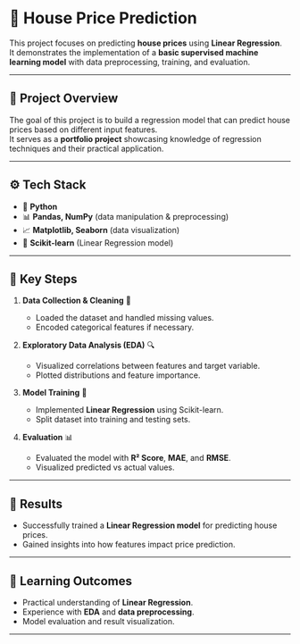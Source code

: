 # 🏡 House Price Prediction

This project focuses on predicting **house prices** using **Linear Regression**.  
It demonstrates the implementation of a **basic supervised machine learning model** with data preprocessing, training, and evaluation.

---

## 📌 Project Overview  
The goal of this project is to build a regression model that can predict house prices based on different input features.  
It serves as a **portfolio project** showcasing knowledge of regression techniques and their practical application.

---

## ⚙️ Tech Stack
- 🐍 **Python**  
- 📊 **Pandas, NumPy** (data manipulation & preprocessing)  
- 📈 **Matplotlib, Seaborn** (data visualization)  
- 🤖 **Scikit-learn** (Linear Regression model)

---

## 🧩 Key Steps
1. **Data Collection & Cleaning** 🧹  
   - Loaded the dataset and handled missing values.  
   - Encoded categorical features if necessary.  

2. **Exploratory Data Analysis (EDA)** 🔍  
   - Visualized correlations between features and target variable.  
   - Plotted distributions and feature importance.  

3. **Model Training** 🤖  
   - Implemented **Linear Regression** using Scikit-learn.  
   - Split dataset into training and testing sets.  

4. **Evaluation** 📊  
   - Evaluated the model with **R² Score**, **MAE**, and **RMSE**.  
   - Visualized predicted vs actual values.  

---

## 🚀 Results
- Successfully trained a **Linear Regression model** for predicting house prices.  
- Gained insights into how features impact price prediction.  

---

## 🎯 Learning Outcomes
- Practical understanding of **Linear Regression**.  
- Experience with **EDA** and **data preprocessing**.  
- Model evaluation and result visualization.  

---
